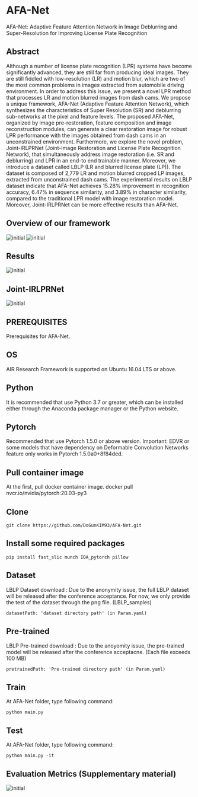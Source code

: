 # AFA-Net
AFA-Net: Adaptive Feature Attention Network in Image Deblurring and Super-Resolution for Improving License Plate Recognition

## Abstract
Although a number of license plate recognition (LPR) systems have become significantly advanced, they are still far from producing ideal images. They are still fiddled with low-resolution (LR) and motion blur, which are two of the most common problems in images extracted from automobile driving environment. In order to address this issue, we present a novel LPR method that processes LR and motion blurred images from dash cams. We propose a unique framework, AFA-Net (Adaptive Feature Attention Network), which synthesizes the characteristics of Super Resolution (SR) and deblurring sub-networks at the pixel and feature levels. The proposed AFA-Net, organized by image pre-restoration, feature composition and image reconstruction modules, can generate a clear restoration image for robust LPR performance with the images obtained from dash cams in an unconstrained environment. Furthermore, we explore the novel problem, Joint-IRLPRNet (Joint-Image Restoration and License Plate Recognition Network), that simultaneously address image restoration (i.e. SR and deblurring) and LPR in an end-to end trainable manner. Moreover, we introduce a dataset called LBLP (LR and blurred license plate (LP)). The dataset is composed of 2,779 LR and motion blurred cropped LP images, extracted from unconstrained dash cams. The experimental results on LBLP dataset indicate that AFA-Net achieves 15.28\% improvement in recognition accuracy, 6.47\% in sequence similarity, and 3.89\% in character similarity, compared to the traditional LPR model with image restoration model. Moreover, Joint-IRLPRNet can be more effective results than AFA-Net.

## Overview of our framework
![initial](https://user-images.githubusercontent.com/16958744/140759452-45664911-9c55-44e8-ba0a-d25f695c7817.png)
![initial](https://user-images.githubusercontent.com/16958744/131770465-3a0e0788-448a-4758-a715-7f6438ea08a1.PNG)

## Results
![initial](https://user-images.githubusercontent.com/16958744/131770166-e6a8f02d-65f1-4212-9e37-af0015772954.PNG)

## Joint-IRLPRNet
![initial](https://user-images.githubusercontent.com/16958744/140759723-c446fb51-3623-4110-a74a-3835dbac94ed.png)

## PREREQUISITES
Prerequisites for AFA-Net.

## OS
AIR Research Framework is supported on Ubuntu 16.04 LTS or above.

## Python
It is recommended that use Python 3.7 or greater, which can be installed either through the Anaconda package manager or the Python website.

## Pytorch
Recommended that use Pytorch 1.5.0 or above version.
Important: EDVR or some models that have dependency on Deformable Convolution Networks feature only works in Pytorch 1.5.0a0+8f84ded.

## Pull container image
At the first, pull docker container image.
docker pull nvcr.io/nvidia/pytorch:20.03-py3

## Clone
```
git clone https://github.com/DoGunKIM93/AFA-Net.git
```

## Install some required packages
```
pip install fast_slic munch IQA_pytorch pillow
```

## Dataset
LBLP Dataset download : Due to the anonymity issue, the full LBLP dataset will be released after the conference acceptance. For now, we only provide the test of the dataset through the png file. (LBLP_samples)
```
datasetPath: 'dataset directory path' (in Param.yaml)
```

## Pre-trained
LBLP Pre-trained download : Due to the anoyomity issue, the pre-trained model will be released after the conference acceptacne. (Each file exceeds 100 MB)
```
pretrainedPath: 'Pre-trained directory path' (in Param.yaml)
```

## Train 
At AFA-Net folder, type following command:
```
python main.py
```
## Test
At AFA-Net folder, type following command:
```
python main.py -it
```

## Evaluation Metrics (Supplementary material)
![initial](https://user-images.githubusercontent.com/16958744/140759646-3e0bd657-dd7c-466a-aeff-0701944804ec.png)
